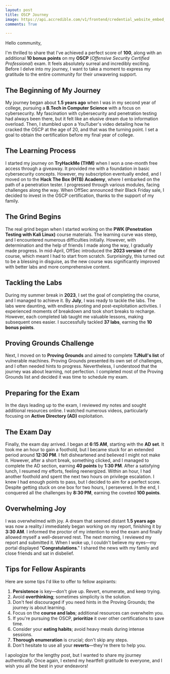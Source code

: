 ```yaml
---
layout: post
title: OSCP Journey
image: https://api.accredible.com/v1/frontend/credential_website_embed_image/certificate/82700692
comments: True

---
```


Hello community,

I'm thrilled to share that I've achieved a perfect score of **100**, along with an additional **10 bonus points** on my **OSCP** (*Offensive Security Certified Professional*) exam. It feels absolutely surreal and incredibly exciting. Before I delve into my journey, I want to take a moment to express my gratitude to the entire community for their unwavering support.

## **The Beginning of My Journey**

My journey began about **1.5 years ago** when I was in my second year of college, pursuing a **B.Tech in Computer Science** with a focus on cybersecurity. My fascination with cybersecurity and penetration testing had always been there, but it felt like an elusive dream due to information overload. Then, I stumbled upon a YouTuber's video detailing how he cracked the OSCP at the age of 20, and that was the turning point. I set a goal to obtain the certification before my final year of college.

## **The Learning Process**

I started my journey on **TryHackMe (THM)** when I won a one-month free access through a giveaway. It provided me with a foundation in basic cybersecurity concepts. However, my subscription eventually ended, and I moved on to the **Hack The Box (HTB) Academy**, where I embarked on the path of a penetration tester. I progressed through various modules, facing challenges along the way. When OffSec announced their Black Friday sale, I decided to invest in the OSCP certification, thanks to the support of my family.

## **The Grind Begins**

The real grind began when I started working on the **PWK (Penetration Testing with Kali Linux)** course materials. The learning curve was steep, and I encountered numerous difficulties initially. However, with determination and the help of friends I made along the way, I gradually made progress. In mid-April, OffSec introduced the **2023 version** of the course, which meant I had to start from scratch. Surprisingly, this turned out to be a blessing in disguise, as the new course was significantly improved with better labs and more comprehensive content.

## **Tackling the Labs**

During my summer break in **2023**, I set the goal of completing the course, and I managed to achieve it. By **July**, I was ready to tackle the labs. The labs were daunting, with endless pivoting and post-exploitation activities. I experienced moments of breakdown and took short breaks to recharge. However, each completed lab taught me valuable lessons, making subsequent ones easier. I successfully tackled **37 labs**, earning the **10 bonus points**.

## **Proving Grounds Challenge**

Next, I moved on to **Proving Grounds** and aimed to complete **TJNull's list** of vulnerable machines. Proving Grounds presented its own set of challenges, and I often needed hints to progress. Nevertheless, I understood that the journey was about learning, not perfection. I completed most of the Proving Grounds list and decided it was time to schedule my exam.

## **Preparing for the Exam**

In the days leading up to the exam, I reviewed my notes and sought additional resources online. I watched numerous videos, particularly focusing on **Active Directory (AD)** exploitation.

## **The Exam Day**

Finally, the exam day arrived. I began at **6:15 AM**, starting with the **AD set**. It took me an hour to gain a foothold, but I became stuck for an extended period around **12:30 PM**. I felt disheartened and believed I might not make it. However, after a short break, something clicked, and I managed to complete the AD section, earning **40 points** by **1:30 PM**. After a satisfying lunch, I resumed my efforts, feeling reenergized. Within an hour, I had another foothold and spent the next two hours on privilege escalation. I knew I had enough points to pass, but I decided to aim for a perfect score. Despite getting stuck on one box for two hours, I persevered. In the end, I conquered all the challenges by **8:30 PM**, earning the coveted **100 points**.

## **Overwhelming Joy**

I was overwhelmed with joy. A dream that seemed distant **1.5 years ago** was now a reality.I immediately began working on my report, finishing it by **3:30 AM**. I informed the proctor of my intention to end the exam and finally allowed myself a well-deserved rest. The next morning, I reviewed my report and submitted it. When I woke up, I couldn't believe my eyes—my portal displayed "**Congratulations**." I shared the news with my family and close friends and sat in disbelief.

## **Tips for Fellow Aspirants**

Here are some tips I'd like to offer to fellow aspirants:

1. **Persistence** is key—don't give up. Revert, enumerate, and keep trying.
2. Avoid **overthinking**; sometimes simplicity is the solution.
3. Don't feel discouraged if you need hints in the Proving Grounds; the journey is about learning.
4. Focus on the **course and labs**; additional resources can overwhelm you.
5. If you're pursuing the OSCP, **prioritize** it over other certifications to save time.
6. Consider your **eating habits**; avoid heavy meals during intense sessions.
7. **Thorough enumeration** is crucial; don't skip any steps.
8. Don't hesitate to use all your **reverts**—they're there to help you.

I apologize for the lengthy post, but I wanted to share my journey authentically. Once again, I extend my heartfelt gratitude to everyone, and I wish you all the best in your endeavors!